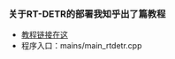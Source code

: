 ### 关于RT-DETR的部署我知乎出了篇教程
- [教程链接在这](https://zhuanlan.zhihu.com/p/623794029)
- 程序入口：mains/main_rtdetr.cpp